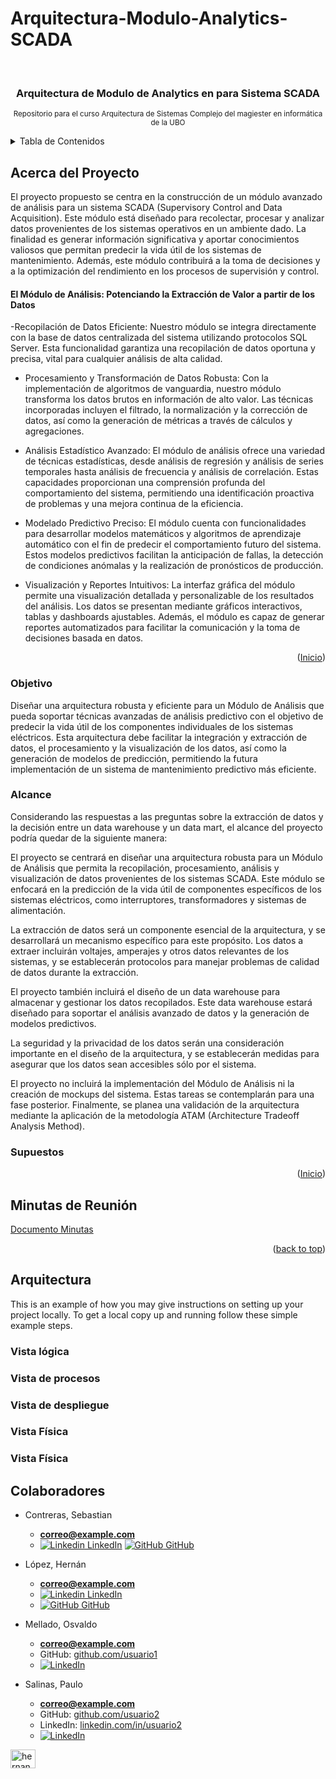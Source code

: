 # Arquitectura-Modulo-Analytics-SCADA

<!-- Improved compatibility of back to top link: See: https://github.com/othneildrew/Best-README-Template/pull/73 -->
<a name="readme-top"></a>
<!--
*** Thanks for checking out the Best-README-Template. If you have a suggestion
*** that would make this better, please fork the repo and create a pull request
*** or simply open an issue with the tag "enhancement".
*** Don't forget to give the project a star!
*** Thanks again! Now go create something AMAZING! :D
-->



<!-- PROJECT SHIELDS -->
<!--
*** I'm using markdown "reference style" links for readability.
*** Reference links are enclosed in brackets [ ] instead of parentheses ( ).
*** See the bottom of this document for the declaration of the reference variables
*** for contributors-url, forks-url, etc. This is an optional, concise syntax you may use.
*** https://www.markdownguide.org/basic-syntax/#reference-style-links
-->


<!-- PROJECT LOGO -->
<br />
<div align="center">
  <a href="https://github.com/othneildrew/Best-README-Template">
  </a>

  <h3 align="center">Arquitectura de Modulo de Analytics en para Sistema SCADA</h3>

  <p align="center">
    <small>Repositorio para el curso Arquitectura de Sistemas Complejo del magiester en informática de la UBO</small>
  </p>
</div>



<!-- tabla-de-contenidos -->
<details>
  <summary>Tabla de Contenidos</summary>
  <ol>
    <li>
      <a href="#acerca-del-proyecto">Acerca del Proyecto</a>
      <ul>
        <li><a href="#objetivo">Objetivo</a></li>
        <li><a href="#alcance">Alcance</a></li>
        <li><a href="#supuestos">Supuestos</a></li>
      </ul>
    </li>
    <li><a href="#minutas">Minutas de Reunión</a></li>
    <li>
      <a href="#getting-started">Getting Started</a>
      <ul>
        <li><a href="#prerequisites">Prerequisites</a></li>
        <li><a href="#installation">Installation</a></li>
      </ul>
    </li>
    <li><a href="#usage">Usage</a></li>
    <li><a href="#roadmap">Roadmap</a></li>
    <li><a href="#contributing">Contributing</a></li>
    <li><a href="#license">License</a></li>
    <li><a href="#contact">Contact</a></li>
    <li><a href="#acknowledgments">Acknowledgments</a></li>
    <li><a href="#colaboradores">Colaboradores</a></li>Colaboradores
  </ol>
</details>



<!-- acerca-del-proyecto -->
## Acerca del Proyecto

El proyecto propuesto se centra en la construcción de un módulo avanzado de análisis para un sistema SCADA (Supervisory Control and Data Acquisition). Este módulo está diseñado para recolectar, procesar y analizar datos provenientes de los sistemas operativos en un ambiente dado. La finalidad es generar información significativa y aportar conocimientos valiosos que permitan predecir la vida útil de los sistemas de mantenimiento. Además, este módulo contribuirá a la toma de decisiones y a la optimización del rendimiento en los procesos de supervisión y control.

#### El Módulo de Análisis: Potenciando la Extracción de Valor a partir de los Datos

-Recopilación de Datos Eficiente: Nuestro módulo se integra directamente con la base de datos centralizada del sistema utilizando protocolos SQL Server. Esta funcionalidad garantiza una recopilación de datos oportuna y precisa, vital para cualquier análisis de alta calidad.

- Procesamiento y Transformación de Datos Robusta: Con la implementación de algoritmos de vanguardia, nuestro módulo transforma los datos brutos en información de alto valor. Las técnicas incorporadas incluyen el filtrado, la normalización y la corrección de datos, así como la generación de métricas a través de cálculos y agregaciones.

- Análisis Estadístico Avanzado: El módulo de análisis ofrece una variedad de técnicas estadísticas, desde análisis de regresión y análisis de series temporales hasta análisis de frecuencia y análisis de correlación. Estas capacidades proporcionan una comprensión profunda del comportamiento del sistema, permitiendo una identificación proactiva de problemas y una mejora continua de la eficiencia.

- Modelado Predictivo Preciso: El módulo cuenta con funcionalidades para desarrollar modelos matemáticos y algoritmos de aprendizaje automático con el fin de predecir el comportamiento futuro del sistema. Estos modelos predictivos facilitan la anticipación de fallas, la detección de condiciones anómalas y la realización de pronósticos de producción.

- Visualización y Reportes Intuitivos: La interfaz gráfica del módulo permite una visualización detallada y personalizable de los resultados del análisis. Los datos se presentan mediante gráficos interactivos, tablas y dashboards ajustables. Además, el módulo es capaz de generar reportes automatizados para facilitar la comunicación y la toma de decisiones basada en datos.

<p align="right">(<a href="#readme-top">Inicio</a>)</p>

### Objetivo
Diseñar una arquitectura robusta y eficiente para un Módulo de Análisis que pueda soportar técnicas avanzadas de análisis predictivo con el objetivo de predecir la vida útil de los componentes individuales de los sistemas eléctricos. Esta arquitectura debe facilitar la integración y extracción de datos, el procesamiento y la visualización de los datos, así como la generación de modelos de predicción, permitiendo la futura implementación de un sistema de mantenimiento predictivo más eficiente.

### Alcance
Considerando las respuestas a las preguntas sobre la extracción de datos y la decisión entre un data warehouse y un data mart, el alcance del proyecto podría quedar de la siguiente manera:

El proyecto se centrará en diseñar una arquitectura robusta para un Módulo de Análisis que permita la recopilación, procesamiento, análisis y visualización de datos provenientes de los sistemas SCADA. Este módulo se enfocará en la predicción de la vida útil de componentes específicos de los sistemas eléctricos, como interruptores, transformadores y sistemas de alimentación.

La extracción de datos será un componente esencial de la arquitectura, y se desarrollará un mecanismo específico para este propósito. Los datos a extraer incluirán voltajes, amperajes y otros datos relevantes de los sistemas, y se establecerán protocolos para manejar problemas de calidad de datos durante la extracción.

El proyecto también incluirá el diseño de un data warehouse para almacenar y gestionar los datos recopilados. Este data warehouse estará diseñado para soportar el análisis avanzado de datos y la generación de modelos predictivos.

La seguridad y la privacidad de los datos serán una consideración importante en el diseño de la arquitectura, y se establecerán medidas para asegurar que los datos sean accesibles sólo por el sistema.

El proyecto no incluirá la implementación del Módulo de Análisis ni la creación de mockups del sistema. Estas tareas se contemplarán para una fase posterior. Finalmente, se planea una validación de la arquitectura mediante la aplicación de la metodología ATAM (Architecture Tradeoff Analysis Method).

### Supuestos

<p align="right">(<a href="#readme-top">Inicio</a>)</p>

## Minutas de Reunión
<a href="https://docs.google.com/document/d/1Mbfo0DfpvxPdPaXzHG5i1hJdYeJ9zXHfTp3KL9THBFY/edit?usp=sharing" target="_blank">Documento Minutas</a>

<p align="right">(<a href="#readme-top">back to top</a>)</p>



<!-- GETTING STARTED -->
## Arquitectura

This is an example of how you may give instructions on setting up your project locally.
To get a local copy up and running follow these simple example steps.

### Vista lógica


### Vista de procesos


### Vista de despliegue


### Vista Física


### Vista Física


## Colaboradores





- Contreras, Sebastian
  - **correo@example.com**
  - [![Linkedin](https://i.stack.imgur.com/gVE0j.png) LinkedIn](https://github.com/HernanLoGo) [![GitHub](https://i.stack.imgur.com/tskMh.png) GitHub](https://www.linkedin.com/in/hernan-logo)

- López, Hernán
  - **correo@example.com**
  - [![Linkedin](https://i.stack.imgur.com/gVE0j.png) LinkedIn](https://www.linkedin.com/)
  - [![GitHub](https://i.stack.imgur.com/tskMh.png) GitHub](https://github.com/)
  
- Mellado, Osvaldo
  - **correo@example.com**
  - GitHub: [github.com/usuario1](https://github.com/usuario1)
  - [![LinkedIn](linkedin-icon.png)](https://linkedin.com/in/tu-perfil)

- Salinas, Paulo
  - **correo@example.com**
  - GitHub: [github.com/usuario2](https://github.com/usuario2)
  - LinkedIn: [linkedin.com/in/usuario2](https://linkedin.com/in/usuario2)
  - [![LinkedIn](linkedin-icon.png)](https://linkedin.com/in/tu-perfil)


<a href="https://linkedin.com/in/hernan" target="blank"><img align="center" src="https://raw.githubusercontent.com/rahuldkjain/github-profile-readme-generator/master/src/images/icons/Social/linked-in-alt.svg" alt="hernan" height="30" width="40" /></a>


<!-- ROADMAP 
## Roadmap

- [x] Add Changelog
- [x] Add back to top links
- [ ] Add Additional Templates w/ Examples
- [ ] Add "components" document to easily copy & paste sections of the readme
- [ ] Multi-language Support
    - [ ] Chinese
    - [ ] Spanish -->

